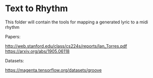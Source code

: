 # Text to Rhythm
This folder will contain the tools for mapping a generated lyric to a midi rhythm

Papers:
 
http://web.stanford.edu/class/cs224s/reports/Ian_Torres.pdf
https://arxiv.org/abs/1905.06118


Datasets:

https://magenta.tensorflow.org/datasets/groove
